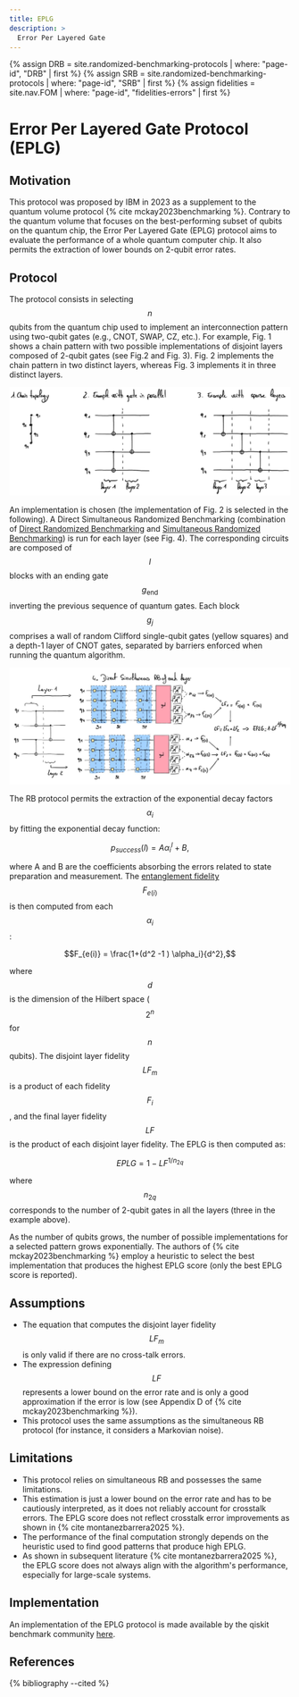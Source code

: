 ```yaml
---
title: EPLG
description: >
  Error Per Layered Gate
---
```


{% assign DRB = site.randomized-benchmarking-protocols | where: "page-id", "DRB" | first %}
{% assign SRB = site.randomized-benchmarking-protocols | where: "page-id", "SRB" | first %}
{% assign fidelities = site.nav.FOM | where: "page-id", "fidelities-errors" | first %}

# Error Per Layered Gate Protocol (EPLG)

## Motivation
This protocol was proposed by IBM in 2023 as a supplement to the quantum volume protocol {% cite mckay2023benchmarking %}. Contrary to the quantum volume that focuses on the best-performing subset of qubits on the quantum chip, the Error Per Layered Gate (EPLG) protocol aims to evaluate the performance of a whole quantum computer chip. It also permits the extraction of lower bounds on 2-qubit error rates.

## Protocol
The protocol consists in selecting $$n$$ qubits from the quantum chip used to implement an interconnection pattern using two-qubit gates (e.g., CNOT, SWAP, CZ, etc.). For example, Fig. 1 shows a chain pattern with two possible implementations of disjoint layers composed of 2-qubit gates (see Fig.2 and Fig. 3). Fig. 2 implements the chain pattern in two distinct layers, whereas Fig. 3 implements it in three distinct layers. 

<div class="center">
  <img src="/img/system-level-benchmark/randomized/eplg-1.png" class="img-large" alt="Layer composition of CNOTs for a linear chain of qubits"/>
</div>

An implementation is chosen (the implementation of Fig. 2 is selected in the following). A Direct Simultaneous Randomized Benchmarking (combination of <a href="{{ DRB.url | prepend: site.baseurl }}" target="_blank">Direct Randomized Benchmarking</a> and <a href="{{ SRB.url | prepend: site.baseurl }}" target="_blank">Simultaneous Randomized Benchmarking</a>) is run for each layer (see Fig. 4). The corresponding circuits are composed of $$l$$ blocks with an ending gate $$g_\mathrm{end}$$ inverting the previous sequence of quantum gates. Each block $$g_j$$ comprises a wall of random Clifford single-qubit gates (yellow squares) and a depth-1 layer of CNOT gates, separated by barriers enforced when running the quantum algorithm.

<div class="center">
  <img src="/img/system-level-benchmark/randomized/eplg-2.jpg" class="img-large" alt="Simultaneous direct randomized benchmarking protocol for each layer of CNOT"/>
</div>

The RB protocol permits the extraction of the exponential decay factors $$\alpha_i$$ by fitting the exponential decay function:

$$p_{success}(l) = A \alpha_i^l + B,$$

where A and B are the coefficients absorbing the errors related to state preparation and measurement. The <a href="{{ fidelities.url | prepend: site.baseurl }}#entanglement-fidelity" target="_blank">entanglement fidelity</a> $$F_{e(i)}$$ is then computed from each $$\alpha_i$$:

$$F_{e(i)} = \frac{1+(d^2 -1 ) \alpha_i}{d^2},$$

where $$d$$ is the dimension of the Hilbert space ($$2^n$$ for $$n$$ qubits). The disjoint layer fidelity $$LF_m$$ is a product of each fidelity $$F_i$$, and the final layer fidelity $$LF$$ is the product of each disjoint layer fidelity. The EPLG is then computed as:

$$EPLG = 1 - LF^{1/n_{2q}}$$

where $$n_{2q}$$ corresponds to the number of 2-qubit gates in all the layers (three in the example above).
 
As the number of qubits grows, the number of possible implementations for a selected pattern grows exponentially. The authors of {% cite mckay2023benchmarking %} employ a heuristic to select the best implementation that produces the highest EPLG score (only the best EPLG score is reported).

## Assumptions
- The equation that computes the disjoint layer fidelity $$LF_m$$ is only valid if there are no cross-talk errors. 
- The expression defining $$LF$$ represents a lower bound on the error rate and is only a good approximation if the error is low (see Appendix D of {% cite mckay2023benchmarking %}). 
- This protocol uses the same assumptions as the <a>simultaneous RB protocol</a> (for instance, it considers a Markovian noise).

## Limitations
- This protocol relies on simultaneous RB and possesses the same limitations. 
- This estimation is just a lower bound on the error rate and has to be cautiously interpreted, as it does not reliably account for crosstalk errors. The EPLG score does not reflect crosstalk error improvements as shown in {% cite montanezbarrera2025 %}.
- The performance of the final computation strongly depends on the heuristic used to find good patterns that produce high EPLG.
- As shown in subsequent literature {% cite montanezbarrera2025 %}, the EPLG score does not always align with the algorithm's performance, especially for large-scale systems.

## Implementation

An implementation of the EPLG protocol is made available by the qiskit benchmark community <a href="https://github.com/qiskit-community/qiskit-device-benchmarking/blob/main/notebooks/layer_fidelity.ipynb" target="_blank">here</a>.

## References
{% bibliography --cited %}